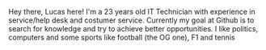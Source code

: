 Hey there, Lucas here! I'm a 23 years old IT Technician with experience in service/help desk and costumer service. Currently my goal at Github is to search for knowledge and try to achieve better opportunities.
I like politics, computers and some sports like football (the OG one), F1 and tennis

<!---
lucvsadrian0/lucvsadrian0 is a ✨ special ✨ repository because its `README.md` (this file) appears on your GitHub profile.
You can click the Preview link to take a look at your changes.
--->

